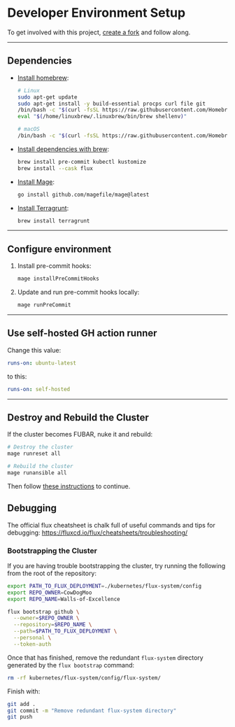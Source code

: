 # Developer Environment Setup

To get involved with this project,
[create a fork](https://docs.github.com/en/get-started/quickstart/fork-a-repo)
and follow along.

---

## Dependencies

- [Install homebrew](https://brew.sh/):

  ```bash
  # Linux
  sudo apt-get update
  sudo apt-get install -y build-essential procps curl file git
  /bin/bash -c "$(curl -fsSL https://raw.githubusercontent.com/Homebrew/install/HEAD/install.sh)"
  eval "$(/home/linuxbrew/.linuxbrew/bin/brew shellenv)"

  # macOS
  /bin/bash -c "$(curl -fsSL https://raw.githubusercontent.com/Homebrew/install/HEAD/install.sh)"
  ```

- [Install dependencies with brew](https://brew.sh/):

  ```bash
  brew install pre-commit kubectl kustomize
  brew install --cask flux
  ```

- [Install Mage](https://magefile.org/):

  ```bash
  go install github.com/magefile/mage@latest
  ```

- [Install Terragrunt](https://terragrunt.gruntwork.io/):

  ```bash
  brew install terragrunt
  ```

---

## Configure environment

1. Install pre-commit hooks:

   ```bash
   mage installPreCommitHooks
   ```

1. Update and run pre-commit hooks locally:

   ```bash
   mage runPreCommit
   ```

---

## Use self-hosted GH action runner

Change this value:

```yaml
runs-on: ubuntu-latest
```

to this:

```yaml
runs-on: self-hosted
```

---

## Destroy and Rebuild the Cluster

If the cluster becomes FUBAR, nuke it and rebuild:

```bash
# Destroy the cluster
mage runreset all

# Rebuild the cluster
mage runansible all
```

Then follow [these instructions](../kubernetes/bootstrap/README.md) to continue.

## Debugging

The official flux cheatsheet is chalk full of useful commands and tips for
debugging: <https://fluxcd.io/flux/cheatsheets/troubleshooting/>

### Bootstrapping the Cluster

If you are having trouble bootstrapping the cluster, try running the following
from the root of the repository:

```bash
export PATH_TO_FLUX_DEPLOYMENT=./kubernetes/flux-system/config
export REPO_OWNER=CowDogMoo
export REPO_NAME=Walls-of-Excellence

flux bootstrap github \
  --owner=$REPO_OWNER \
  --repository=$REPO_NAME \
  --path=$PATH_TO_FLUX_DEPLOYMENT \
  --personal \
  --token-auth
```

Once that has finished, remove the redundant `flux-system` directory
generated by the `flux bootstrap` command:

```bash
rm -rf kubernetes/flux-system/config/flux-system/
```

Finish with:

```bash
git add .
git commit -m "Remove redundant flux-system directory"
git push
```
